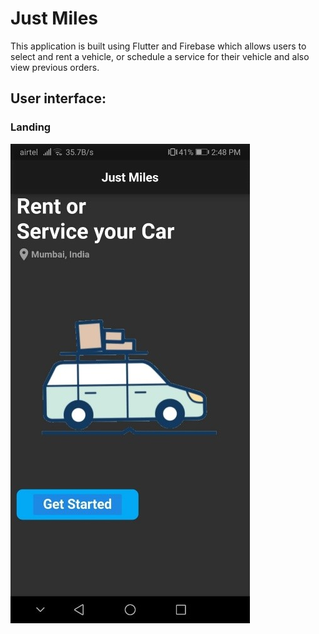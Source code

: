 # Just Miles
This application is built using Flutter and Firebase which allows users to select and rent a vehicle, or schedule a service for their vehicle and also view previous orders.

## User interface:

### Landing
![Screenshot](screenshots/1.jpg)
